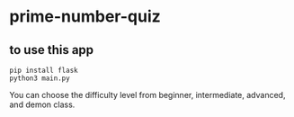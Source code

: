 # prime-number-quiz

## to use this app
```
pip install flask
python3 main.py

```
You can choose the difficulty level from beginner, intermediate, advanced, and demon class.


